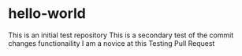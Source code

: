 # hello-world
This is an initial test repository
This is a secondary test of the commit changes functionaility
I am a novice at this
Testing Pull Request
